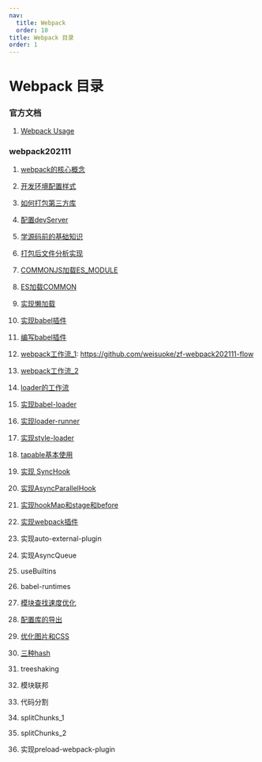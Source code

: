 ```yaml
---
nav:
  title: Webpack
  order: 10
title: Webpack 目录
order: 1
---
```


# Webpack 目录

###  官方文档

1. [Webpack Usage](/webpack/official/01)

### webpack202111

1. [webpack的核心概念](/webpack202111/01)

2. [开发环境配置样式](/webpack202111/02)

3. [如何打包第三方库](/webpack202111/03)

4. [配置devServer](/webpack202111/04)

5. [学源码前的基础知识](/webpack202111/05)

6. [打包后文件分析实现](/webpack202111/06)

7. [COMMONJS加载ES_MODULE](/webpack202111/07)

8. [ES加载COMMON](/webpack202111/08)

9. [实现懒加载](/webpack202111/09)

10. [实现babel插件](/webpack202111/10)

11. [编写babel插件](/webpack202111/11)

12. [webpack工作流_1](/webpack202111/12): https://github.com/weisuoke/zf-webpack202111-flow

13. [webpack工作流_2](/webpack202111/12)

14. [loader的工作流](/webpack202111/14)

15. [实现babel-loader](/webpack202111/15)

16. [实现loader-runner](/webpack202111/16)

17. [实现style-loader](/webpack202111/17)

18. [tapable基本使用](/webpack202111/18)

19. [实现 SyncHook](/webpack202111/19)

20. [实现AsyncParallelHook](/webpack202111/20)

21. [实现hookMap和stage和before](/webpack202111/21)

22. [实现webpack插件](/webpack202111/22)

23. 实现auto-external-plugin

24. 实现AsyncQueue

25. useBuiltins

26. babel-runtimes

27. [模块查找速度优化](/webpack202111/27)

28. [配置库的导出](/webpack202111/28)

29. [优化图片和CSS](/webpack202111/29)

30. [三种hash](/webpack202111/30)

31. treeshaking

32. 模块联邦

33. 代码分割

34. splitChunks_1

35. splitChunks_2

36. 实现preload-webpack-plugin

    
